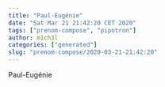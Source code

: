 ```yaml
---
title: "Paul-Eugénie"
date: "Sat Mar 21 21:42:20 CET 2020"
tags: ["prenom-compose", "pipotron"]
author: m1ch3l
categories: ["generated"]
slug: "prenom-compose/2020-03-21-21:42:20"
---
```


Paul-Eugénie
